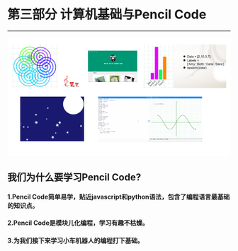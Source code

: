 # 第三部分 计算机基础与Pencil Code

---

<center><img src="/assets/p24.png"/></center>

## 我们为什么要学习Pencil Code?

#### 1.Pencil Code简单易学，贴近javascript和python语法，包含了编程语言最基础的知识点。
#### 2.Pencil Code是模块儿化编程，学习有趣不枯燥。
#### 3.为我们接下来学习小车机器人的编程打下基础。
